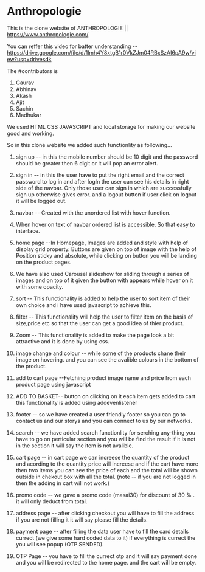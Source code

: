 # Anthropologie
This is the clone website of ANTHROPOLOGIE || https://www.anthropologie.com/
 
You can reffer this video for batter understanding --
https://drive.google.com/file/d/1lmh4Y8xtgB1r0VkZJm04RBxSzAI6pA9w/view?usp=drivesdk

 The #contributors is 
 1. Gaurav 
 2. Abhinav
 3. Akash
 4. Ajit
 5. Sachin
 6. Madhukar 

We used HTML CSS JAVASCRIPT and local storage for making our website good and working.


So in this clone website we added such functionlity as following...
 1. sign up  -- in this the mobile number should be 10 digit and the password should be greater then 6 digit or it will pop an error alert.
 2. sign in  -- in this the user have to put the right email and the correct password to log in and after logIn the user can see his details in right side of the navbar. Only those  user can sign in which are successfully sign up otherwise gives error.
and a logout button if user click on logout it will be logged out.
 4. navbar -- Created with the unordered list with hover function.
 5.	When hover on text of navbar ordered list is accessible. So that easy to interface.

 6. home page --In Homepage, Images are added and style with help of display grid property.
Buttons are given on top of image with the help of Position sticky and absolute, while clicking on button you will be landing on the product pages.
 7. We have also used Carousel slideshow for sliding through a series of images and on top of it given the button with appears while hover on it with some opacity.

 8. sort -- This functionality is added to help the user to sort item of their own choice and i have used javascript to achieve this.
 9. filter -- This functionality will help the user  to filter item on the basis of size,price etc so that the user can get a good idea of thier product.
 10. Zoom -- This functionality is added to make the page look a bit attractive and it is done by using css.

 11. image change and colour -- while some of the products chane their image on hovering. and you can see the avalible colours in the bottom of the product.

 12. add to cart page --Fetching product image name and price from each product page using javascript
 13. ADD TO BASKET--  button on clicking on it each item gets added to cart this functionality is added using addevenlistener

 14. footer -- so we have created a user friendly footer so you can go to contact us and our storys and you can connect to us by our networks.
 15. search -- we have added search functionlity for serching any-thing you have to go on perticular section and you will be find the result if it is not in the section it will say the item is not avalible.
 16. cart page -- in cart page we can increese the quantity of the product and acording to the quantity price will increese and if the cart have more then two items you can see the price of each and the total will be shown outside in chekout box with all the total.
(note -- if you are not logged in then the adding in cart will not work.)
 17. promo code -- we gave a promo code (masai30) for discount of 30 % . it will only deduct from total.
 18. address page -- after clicking checkout you will have to fill the address if you are not filling it it will say please fill the details.
 19. payment page -- after filling the data user have to fill the card details currect (we give some hard coded data to it) if everything is currect the you will see popup (OTP SENDED).
 20. OTP Page -- you have to fill the currect otp and it will say payment done and you will be redirected to the home page. and the cart will be empty.
